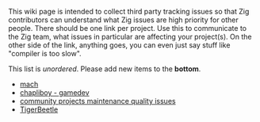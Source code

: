 This wiki page is intended to collect third party tracking issues so that Zig contributors can understand what Zig issues are high priority for other people. There should be one link per project. Use this to communicate to the Zig team, what issues in particular are affecting your project(s). On the other side of the link, anything goes, you can even just say stuff like "compiler is too slow".

This list is *unordered*. Please add new items to the **bottom**.

* [mach](https://github.com/hexops/mach/issues/999)
* [chapliboy - gamedev](https://github.com/samhattangady/haathi/issues/1)
* [community projects maintenance quality issues](https://github.com/ziglang/zig/wiki/The-need-for-up%E2%80%90to%E2%80%90date-maintained-community-projects-or-list-that-ZSF-could-point-to.)
* [TigerBeetle](https://github.com/tigerbeetle/tigerbeetle/issues/1191)